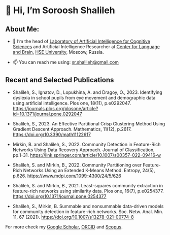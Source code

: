 # 👋 Hi, I’m Soroosh Shalileh 


## About Me:
  - 🌱 I’m the head of [Laboratory of Artificial Intelligence for Cognitive Sciences](https://www.hse.ru/en/neuroling/vml/) and Artificial Intelligence Researcher at [Center for Language and Brain](https://www.hse.ru/en/neuroling/), [HSE University](https://www.hse.ru/en/), Moscow, Russia. 


- 📫 You can reach me using: sr.shalileh@gmail.com 

## Recent and Selected Publications

- Shalileh, S., Ignatov, D., Lopukhina, A. and Dragoy, O., 2023. Identifying dyslexia in school pupils from eye movement and demographic data using artificial intelligence. Plos one, 18(11), p.e0292047. https://journals.plos.org/plosone/article?id=10.1371/journal.pone.0292047

- Shalileh, S., 2023. An Effective Partitional Crisp Clustering Method Using Gradient Descent Approach. Mathematics, 11(12), p.2617. https://doi.org/10.3390/math11122617

- Mirkin, B. and Shalileh, S., 2022. Community Detection in Feature-Rich Networks Using Data Recovery Approach. Journal of Classification, pp.1-31.
https://link.springer.com/article/10.1007/s00357-022-09416-w

- Shalileh, S. and Mirkin, B., 2022. Community Partitioning over Feature-Rich Networks Using an Extended K-Means Method. Entropy, 24(5), p.626. https://www.mdpi.com/1099-4300/24/5/626

- Shalileh, S. and Mirkin, B., 2021. Least-squares community extraction in feature-rich networks using similarity data. Plos one, 16(7), p.e0254377. https://doi.org/10.1371/journal.pone.0254377

- Shalileh, S., Mirkin, B. Summable and nonsummable data-driven models for community detection in feature-rich networks. Soc. Netw. Anal. Min. 11, 67 (2021). https://doi.org/10.1007/s13278-021-00774-8


For more check my [Google Scholar](https://scholar.google.com/citations?user=3Fe4hWAAAAAJ&hl=en), [ORCID](https://orcid.org/0000-0001-6226-4990) and [Scopus](https://www.scopus.com/authid/detail.uri?partnerID=HzOxMe3b&authorId=57202057084&origin=inward).




<!---
Sorooshi/Sorooshi is a ✨ special ✨ repository because its `README.md` (this file) appears on your GitHub profile.
You can click the Preview link to take a look at your changes.
--->

